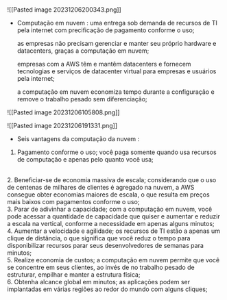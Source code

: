 <br />

![[Pasted image 20231206200343.png]]

- Computação em nuvem :
	uma entrega sob demanda de recursos de TI pela internet com precificação de pagamento conforme o uso;
	
	as empresas não precisam gerenciar e manter seu próprio hardware e datacenters, graças a computação em nuvem;
	
	empresas com a AWS têm e mantêm datacenters e fornecem tecnologias e serviços de datacenter virtual para empresas e usuários pela internet;
	
	a computação em nuvem economiza tempo durante a configuração e remove o trabalho pesado sem diferenciação;

![[Pasted image 20231206105808.png]]

![[Pasted image 20231206191331.png]]
<br />

- Seis vantagens da computação da nuvem :
1. Pagamento conforme o uso;
		você paga somente quando usa recursos de computação e apenas pelo quanto você usa;
<br />
2. Beneficiar-se de economia massiva de escala;
		considerando que o uso de centenas de milhares de clientes é agregado na nuvem, a AWS consegue obter economias maiores de escala, o que resulta em preços mais baixos com pagamentos conforme o uso;
<br />
3. Parar de adivinhar a capacidade;
		com a computação em nuvem, você pode acessar a quantidade de capacidade que quiser e aumentar e reduzir a escala na vertical, conforme a necessidade em apenas alguns minutos;
<br />
4. Aumentar a velocidade e agilidade;
		os recursos de TI estão a apenas um clique de distância, o que significa que você reduz o tempo para disponibilizar recursos parar seus desenvolvedores de semanas para minutos;
<br />
5. Realize economia de custos;
		a computação em nuvem permite que você se concentre em seus clientes, ao invés de no trabalho pesado de estruturar, empilhar e manter a estrutura física;
<br />
6. Obtenha alcance global em minutos;
		as aplicações podem ser implantadas em várias regiões ao redor do mundo com alguns cliques;

